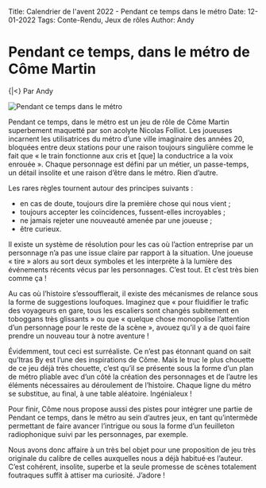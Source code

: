 Title: Calendrier de l'avent 2022 - Pendant ce temps dans le métro
Date: 12-01-2022
Tags: Conte-Rendu, Jeux de rôles
Author: Andy

# Pendant ce temps, dans le métro de Côme Martin
{|<} Par Andy

![Pendant ce temps dans le métro](https://img.itch.zone/aW1hZ2UvMTU0NDY1OC85MDIyNzc1LmpwZw==/original/ZfqdMF.jpg)

Pendant ce temps, dans le métro est un jeu de rôle de Côme Martin superbement maquetté par son acolyte Nicolas Folliot. Les joueuses incarnent les utilisatrices du métro d’une ville imaginaire des années 20, bloquées entre deux stations pour une raison toujours singulière comme le fait que « le train fonctionne aux cris et [que] la conductrice a la voix enrouée ». Chaque personnage est défini par un métier, un passe-temps, un détail insolite et une raison d’être dans le métro. Rien d’autre.

Les rares règles tournent autour des principes suivants :

- en cas de doute, toujours dire la première chose qui nous vient ;
- toujours accepter les coïncidences, fussent-elles incroyables ;
- ne jamais rejeter une nouveauté amenée par une joueuse ;
- être curieux.

Il existe un système de résolution pour les cas où l’action entreprise par un personnage n’a pas une issue claire par rapport à la situation. Une joueuse « tire » alors au sort deux symboles et les interprète à la lumière des événements récents vécus par les personnages. C’est tout. Et c’est très bien comme ça !

Au cas où l’histoire s’essoufflerait, il existe des mécanismes de relance sous la forme de suggestions loufoques. Imaginez que « pour fluidifier le trafic des voyageurs en gare, tous les escaliers sont changés subitement en toboggans très glissants » ou que « quelque chose monopolise l’attention d’un personnage pour le reste de la scène », avouez qu’il y a de quoi faire prendre un nouveau tour à notre aventure !

Évidemment, tout ceci est surréaliste. Ce n’est pas étonnant quand on sait qu’Itras By est l’une des inspirations de Côme. Mais le truc le plus chouette de ce jeu déjà très chouette, c’est qu’il se présente sous la forme d’un plan de métro pliable avec d’un côté la création des personnages et de l’autre les éléments nécessaires au déroulement de l’histoire. Chaque ligne du métro se substitue, au final, à une table aléatoire. Ingénialeux !

Pour finir, Côme nous propose aussi des pistes pour intégrer une partie de Pendant ce temps, dans le métro au sein d’autres jeux, en tant qu’intermède permettant de faire avancer l’intrigue ou sous la forme d’un feuilleton radiophonique suivi par les personnages, par exemple.

Nous avons donc affaire à un très bel objet pour une proposition de jeu très originale du calibre de celles auxquelles nous a déjà habitué·es l’auteur. C’est cohérent, insolite, superbe et la seule promesse de scènes totalement foutraques suffit à attiser ma curiosité. J’adore !